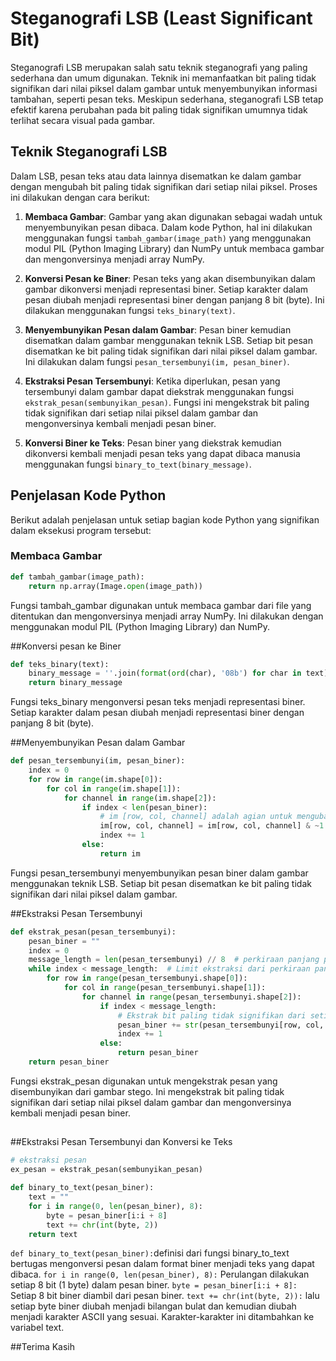 # Steganografi LSB (Least Significant Bit)

Steganografi LSB merupakan salah satu teknik steganografi yang paling sederhana dan umum digunakan. Teknik ini memanfaatkan bit paling tidak signifikan dari nilai piksel dalam gambar untuk menyembunyikan informasi tambahan, seperti pesan teks. Meskipun sederhana, steganografi LSB tetap efektif karena perubahan pada bit paling tidak signifikan umumnya tidak terlihat secara visual pada gambar.

## Teknik Steganografi LSB

Dalam LSB, pesan teks atau data lainnya disematkan ke dalam gambar dengan mengubah bit paling tidak signifikan dari setiap nilai piksel. Proses ini dilakukan dengan cara berikut:

1. **Membaca Gambar**: Gambar yang akan digunakan sebagai wadah untuk menyembunyikan pesan dibaca. Dalam kode Python, hal ini dilakukan menggunakan fungsi `tambah_gambar(image_path)` yang menggunakan modul PIL (Python Imaging Library) dan NumPy untuk membaca gambar dan mengonversinya menjadi array NumPy.

2. **Konversi Pesan ke Biner**: Pesan teks yang akan disembunyikan dalam gambar dikonversi menjadi representasi biner. Setiap karakter dalam pesan diubah menjadi representasi biner dengan panjang 8 bit (byte). Ini dilakukan menggunakan fungsi `teks_binary(text)`.

3. **Menyembunyikan Pesan dalam Gambar**: Pesan biner kemudian disematkan dalam gambar menggunakan teknik LSB. Setiap bit pesan disematkan ke bit paling tidak signifikan dari nilai piksel dalam gambar. Ini dilakukan dalam fungsi `pesan_tersembunyi(im, pesan_biner)`.

4. **Ekstraksi Pesan Tersembunyi**: Ketika diperlukan, pesan yang tersembunyi dalam gambar dapat diekstrak menggunakan fungsi `ekstrak_pesan(sembunyikan_pesan)`. Fungsi ini mengekstrak bit paling tidak signifikan dari setiap nilai piksel dalam gambar dan mengonversinya kembali menjadi pesan biner.

5. **Konversi Biner ke Teks**: Pesan biner yang diekstrak kemudian dikonversi kembali menjadi pesan teks yang dapat dibaca manusia menggunakan fungsi `binary_to_text(binary_message)`.

## Penjelasan Kode Python

Berikut adalah penjelasan untuk setiap bagian kode Python yang signifikan dalam eksekusi program tersebut:

### Membaca Gambar

```python
def tambah_gambar(image_path):
    return np.array(Image.open(image_path))
```
Fungsi tambah_gambar digunakan untuk membaca gambar dari file yang ditentukan dan mengonversinya menjadi array NumPy. Ini dilakukan dengan menggunakan modul PIL (Python Imaging Library) dan NumPy.

##Konversi pesan ke Biner
```python
def teks_binary(text):
    binary_message = ''.join(format(ord(char), '08b') for char in text)
    return binary_message
```
Fungsi teks_binary mengonversi pesan teks menjadi representasi biner. Setiap karakter dalam pesan diubah menjadi representasi biner dengan panjang 8 bit (byte).

##Menyembunyikan Pesan dalam Gambar
```python
def pesan_tersembunyi(im, pesan_biner):
    index = 0
    for row in range(im.shape[0]):
        for col in range(im.shape[1]):
            for channel in range(im.shape[2]):
                if index < len(pesan_biner):
                    # im [row, col, channel] adalah agian untuk mengubah bit terkecil dari nilai piksel
                    im[row, col, channel] = im[row, col, channel] & ~1 | int(pesan_biner[index])
                    index += 1
                else:
                    return im
```
Fungsi pesan_tersembunyi menyembunyikan pesan biner dalam gambar menggunakan teknik LSB. Setiap bit pesan disematkan ke bit paling tidak signifikan dari nilai piksel dalam gambar.

##Ekstraksi Pesan Tersembunyi
```python
def ekstrak_pesan(pesan_tersembunyi):
    pesan_biner = ""
    index = 0
    message_length = len(pesan_tersembunyi) // 8  # perkiraan panjang pesan berdasarkan ukuran gambar
    while index < message_length:  # Limit ekstraksi dari perkiraan panjang pesan
        for row in range(pesan_tersembunyi.shape[0]):
            for col in range(pesan_tersembunyi.shape[1]):
                for channel in range(pesan_tersembunyi.shape[2]):
                    if index < message_length:
                        # Ekstrak bit paling tidak signifikan dari setiap piksel
                        pesan_biner += str(pesan_tersembunyi[row, col, channel] & 1)
                        index += 1
                    else:
                        return pesan_biner
    return pesan_biner
```
Fungsi ekstrak_pesan digunakan untuk mengekstrak pesan yang disembunyikan dari gambar stego. Ini mengekstrak bit paling tidak signifikan dari setiap nilai piksel dalam gambar dan mengonversinya kembali menjadi pesan biner.

##
##Ekstraksi Pesan Tersembunyi dan Konversi ke Teks
```python
# ekstraksi pesan
ex_pesan = ekstrak_pesan(sembunyikan_pesan)

def binary_to_text(pesan_biner):
    text = ""
    for i in range(0, len(pesan_biner), 8):
        byte = pesan_biner[i:i + 8]
        text += chr(int(byte, 2))
    return text
```
`def binary_to_text(pesan_biner):`definisi dari fungsi binary_to_text bertugas mengonversi pesan dalam format biner menjadi teks yang dapat dibaca.
`for i in range(0, len(pesan_biner), 8):` Perulangan dilakukan setiap 8 bit (1 byte) dalam pesan biner.
`byte = pesan_biner[i:i + 8]:` Setiap 8 bit biner diambil dari pesan biner.
`text += chr(int(byte, 2)):` lalu setiap byte biner diubah menjadi bilangan bulat dan kemudian diubah menjadi karakter ASCII yang sesuai. Karakter-karakter ini ditambahkan ke variabel text.

##Terima Kasih
